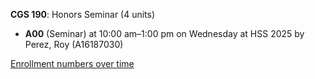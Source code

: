 **CGS 190**: Honors Seminar (4 units)

- **A00** (Seminar) at 10:00 am–1:00 pm on Wednesday at HSS 2025 by Perez, Roy (A16187030)

[Enrollment numbers over time](./CGS190.tsv)
